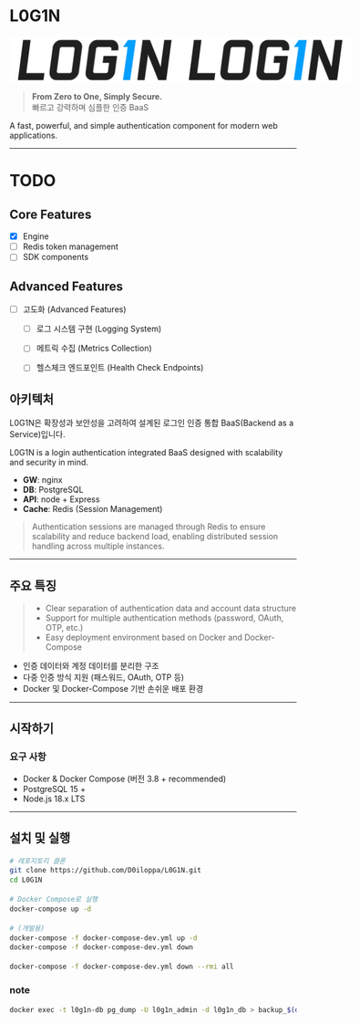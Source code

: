 # L0G1N

<div align="center" style="display:flex; margin-bottom:10px">
  <img src="logo.png" alt="L0G1N Logo" width="300">
  <img src="logo_transparent.png" alt="L0G1N Logo" width="300">
</div>

> **From Zero to One, Simply Secure.**  
> 빠르고 강력하며 심플한 인증 BaaS

A fast, powerful, and simple authentication component for modern web applications.


---

# TODO

## Core Features
- [x] Engine
- [ ] Redis token management
- [ ] SDK components

## Advanced Features
- [ ] 고도화 (Advanced Features)
  - [ ] 로그 시스템 구현 (Logging System)
  - [ ] 메트릭 수집 (Metrics Collection)
  - [ ] 헬스체크 엔드포인트 (Health Check Endpoints)


## 아키텍처

L0G1N은 확장성과 보안성을 고려하여 설계된 로그인 인증 통합 BaaS(Backend as a Service)입니다.

L0G1N is a login authentication integrated BaaS designed with scalability and security in mind.

- **GW**: nginx
- **DB**: PostgreSQL  
- **API**: node + Express
- **Cache**: Redis (Session Management)

> Authentication sessions are managed through Redis to ensure scalability and reduce backend load, enabling distributed session handling across multiple instances.

---

## 주요 특징


> - Clear separation of authentication data and account data structure
> - Support for multiple authentication methods (password, OAuth, OTP, etc.)
> - Easy deployment environment based on Docker and Docker-Compose

- 인증 데이터와 계정 데이터를 분리한 구조  
- 다중 인증 방식 지원 (패스워드, OAuth, OTP 등)  
- Docker 및 Docker-Compose 기반 손쉬운 배포 환경  

---

## 시작하기

### 요구 사항

- Docker & Docker Compose (버전 3.8 + recommended)
- PostgreSQL 15 +
- Node.js 18.x LTS

---

## 설치 및 실행

```bash
# 레포지토리 클론
git clone https://github.com/D0iloppa/L0G1N.git
cd L0G1N

# Docker Compose로 실행
docker-compose up -d

# (개발용)
docker-compose -f docker-compose-dev.yml up -d
docker-compose -f docker-compose-dev.yml down

docker-compose -f docker-compose-dev.yml down --rmi all

```



### note
```bash
docker exec -t l0g1n-db pg_dump -U l0g1n_admin -d l0g1n_db > backup_$(date +%Y%m%d_%H%M%S).sql
```
